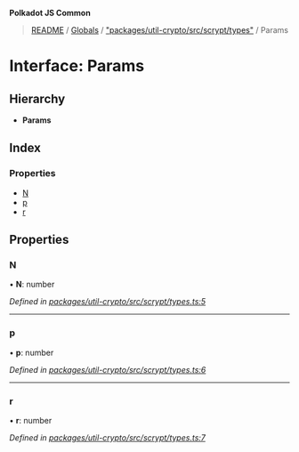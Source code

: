 **Polkadot JS Common**

> [README](../README.md) / [Globals](../globals.md) / ["packages/util-crypto/src/scrypt/types"](../modules/_packages_util_crypto_src_scrypt_types_.md) / Params

# Interface: Params

## Hierarchy

* **Params**

## Index

### Properties

* [N](_packages_util_crypto_src_scrypt_types_.params.md#n)
* [p](_packages_util_crypto_src_scrypt_types_.params.md#p)
* [r](_packages_util_crypto_src_scrypt_types_.params.md#r)

## Properties

### N

•  **N**: number

*Defined in [packages/util-crypto/src/scrypt/types.ts:5](https://github.com/polkadot-js/common/blob/c366e637/packages/util-crypto/src/scrypt/types.ts#L5)*

___

### p

•  **p**: number

*Defined in [packages/util-crypto/src/scrypt/types.ts:6](https://github.com/polkadot-js/common/blob/c366e637/packages/util-crypto/src/scrypt/types.ts#L6)*

___

### r

•  **r**: number

*Defined in [packages/util-crypto/src/scrypt/types.ts:7](https://github.com/polkadot-js/common/blob/c366e637/packages/util-crypto/src/scrypt/types.ts#L7)*
